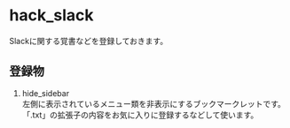 # hack_slack
Slackに関する覚書などを登録しておきます。

## 登録物
1. hide_sidebar  
左側に表示されているメニュー類を非表示にするブックマークレットです。
「.txt」の拡張子の内容をお気に入りに登録するなどして使います。
